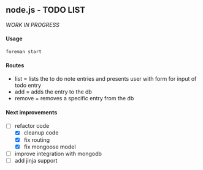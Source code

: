 ## node.js - TODO LIST 

*WORK IN PROGRESS*


#### Usage

```
foreman start
```

#### Routes

* list = lists the to do note entries and presents user with form for input of todo entry
* add = adds the entry to the db
* remove = removes a specific entry from the db


#### Next improvements

- [ ] refactor code
    - [x] cleanup code
    - [x] fix routing
    - [x] fix mongoose model
- [ ] improve integration with mongodb
- [ ] add jinja support
